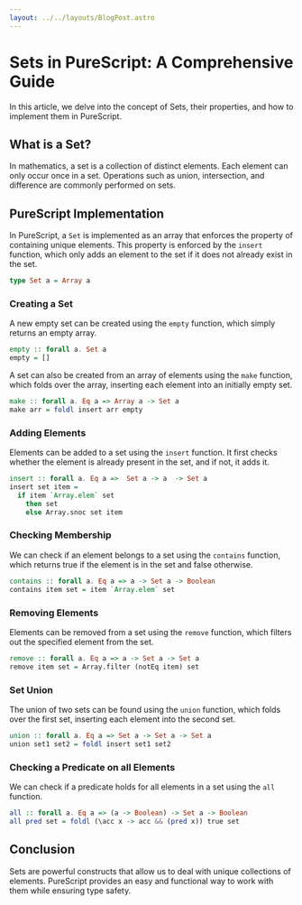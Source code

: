 ```yaml
---
layout: ../../layouts/BlogPost.astro
---
```


# Sets in PureScript: A Comprehensive Guide

In this article, we delve into the concept of Sets, their properties, and how to implement them in PureScript.

## What is a Set?

In mathematics, a set is a collection of distinct elements. Each element can only occur once in a set. Operations such as union, intersection, and difference are commonly performed on sets.

## PureScript Implementation

In PureScript, a `Set` is implemented as an array that enforces the property of containing unique elements. This property is enforced by the `insert` function, which only adds an element to the set if it does not already exist in the set.

```purescript
type Set a = Array a
```

### Creating a Set

A new empty set can be created using the `empty` function, which simply returns an empty array.

```purescript
empty :: forall a. Set a
empty = []
```

A set can also be created from an array of elements using the `make` function, which folds over the array, inserting each element into an initially empty set.

```purescript
make :: forall a. Eq a => Array a -> Set a
make arr = foldl insert arr empty
```

### Adding Elements

Elements can be added to a set using the `insert` function. It first checks whether the element is already present in the set, and if not, it adds it.

```purescript
insert :: forall a. Eq a =>  Set a -> a  -> Set a
insert set item = 
  if item `Array.elem` set 
    then set 
    else Array.snoc set item
```

### Checking Membership

We can check if an element belongs to a set using the `contains` function, which returns true if the element is in the set and false otherwise.

```purescript
contains :: forall a. Eq a => a -> Set a -> Boolean
contains item set = item `Array.elem` set
```

### Removing Elements

Elements can be removed from a set using the `remove` function, which filters out the specified element from the set.

```purescript
remove :: forall a. Eq a => a -> Set a -> Set a
remove item set = Array.filter (notEq item) set
```

### Set Union

The union of two sets can be found using the `union` function, which folds over the first set, inserting each element into the second set.

```purescript
union :: forall a. Eq a => Set a -> Set a -> Set a
union set1 set2 = foldl insert set1 set2
```

### Checking a Predicate on all Elements

We can check if a predicate holds for all elements in a set using the `all` function.

```purescript
all :: forall a. Eq a => (a -> Boolean) -> Set a -> Boolean
all pred set = foldl (\acc x -> acc && (pred x)) true set 
```

## Conclusion

Sets are powerful constructs that allow us to deal with unique collections of elements. PureScript provides an easy and functional way to work with them while ensuring type safety.
